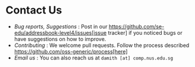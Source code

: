 # Contact Us

* *Bug reports, Suggestions* : Post in our https://github.com/se-edu/addressbook-level4/issues[issue tracker] if you noticed bugs or have suggestions on how to improve.
* *Contributing* : We welcome pull requests. Follow the process described https://github.com/oss-generic/process[here]
* *Email us* : You can also reach us at `damith [at] comp.nus.edu.sg`
